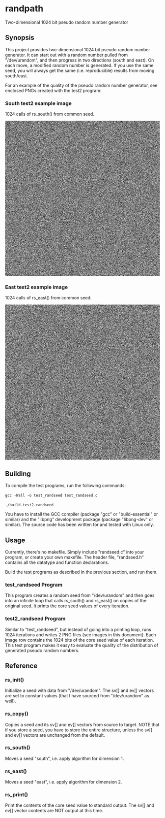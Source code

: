 # randpath
Two-dimensional 1024 bit pseudo random number generator

## Synopsis

This project provides two-dimensional 1024 bit pseudo random number generator.
It can start out with a random number pulled from "/dev/urandom", and then progress in two directions (south and east). On each move, a modified random number is generated.
If you use the same seed, you will always get the same (i.e. reproducible) results from moving south/east.

For an example of the quality of the pseudo random number generator, see enclosed PNGs created with the test2 program:

### South test2 example image

1024 calls of rs_south() from common seed.

![south image](test2_randseed_image_s.png)

### East test2 example image

1024 calls of rs_east() from common seed.

![east image](test2_randseed_image_e.png)

## Building

To compile the test programs, run the following commands:

`gcc -Wall -o test_randseed test_randseed.c`

`./build-test2-randseed`

You have to install the GCC compiler (package "gcc" or "build-essential" or similar) and the "libpng" development package (package "libpng-dev" or similar).
The source code has been written for and tested with Linux only.

## Usage

Currently, there's no makefile. Simply include "randseed.c" into your program, or create your own makefile. The header file, "randseed.h" contains all the datatype and function declarations.

Build the test programs as described in the previous section, and run them.

### test_randseed Program

This program creates a random seed from "/dev/urandom" and then goes into an infinite loop that calls rs_south() and rs_east() on copies of the original seed. It prints the core seed values of every iteration.

### test2_randseed Program

Similar to "test_randseed", but instead of going into a printing loop, runs 1024 iterations and writes 2 PNG files (see images in this document). Each image row contains the 1024 bits of the core seed value of each iteration. 
This test program makes it easy to evaluate the quality of the distribution of generated pseudo random numbers.

## Reference

### rs_init()

Initialize a seed with data from "/dev/urandom". The sv[] and ev[] vectors are set to constant values (that I have sourced from "/dev/urandom" as well).

### rs_copy()

Copies a seed and its sv[] and ev[] vectors from source to target. NOTE that if you store a seed, you have to store the entire structure, unless the sv[] and ev[] vectors are unchanged from the default.

### rs_south()

Moves a seed "south", i.e. apply algorithm for dimension 1.

### rs_east()

Moves a seed "east", i.e. apply algorithm for dimension 2.

### rs_print()

Print the contents of the core seed value to standard output. The sv[] and ev[] vector contents are NOT output at this time.

